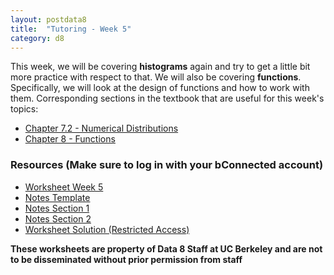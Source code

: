 ```yaml
---
layout: postdata8
title:  "Tutoring - Week 5"
category: d8
---
```


This week, we will be covering **histograms** again and try to get a little bit more practice with respect to that. We will also be covering **functions**. Specifically, we will look at the design of functions and how to work with them. Corresponding sections in the textbook that are useful for this week's topics:

- [Chapter 7.2 - Numerical Distributions](https://www.inferentialthinking.com/chapters/07/2/Visualizing_Numerical_Distributions.html)
- [Chapter 8 - Functions](https://www.inferentialthinking.com/chapters/08/Functions_and_Tables.html)

### Resources (Make sure to log in with your bConnected account)

- [Worksheet Week 5](https://drive.google.com/file/d/18kJFnNju3go4aHPxgprg2_Z07fSfVcMc/view?usp=sharing)
- [Notes Template](/assets/docs/tutsec5.pdf)
- [Notes Section 1](/assets/docs/tutsec5-sec1.pdf)
- [Notes Section 2](/assets/docs/tutsec5-sec2.pdf)
- [Worksheet Solution (Restricted Access)](https://drive.google.com/file/d/18kJFnNju3go4aHPxgprg2_Z07fSfVcMc/view?usp=sharing)



**These worksheets are property of Data 8 Staff at UC Berkeley and are not to be disseminated without prior permission from staff**
